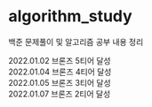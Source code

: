 # algorithm_study
백준 문제풀이 및 알고리즘 공부 내용 정리

2022.01.02 브론즈 5티어 달성  
2022.01.04 브론즈 4티어 달성  
2022.01.05 브론즈 3티어 달성  
2022.01.07 브론즈 2티어 달성
